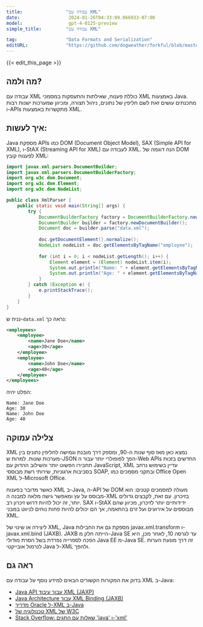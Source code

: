 ```yaml
---
title:                "עבודה עם XML"
date:                  2024-01-26T04:33:09.066933-07:00
model:                 gpt-4-0125-preview
simple_title:         "עבודה עם XML"

tag:                  "Data Formats and Serialization"
editURL:              "https://github.com/dogweather/forkful/blob/master/content/he/java/working-with-xml.md"
---
```


{{< edit_this_page >}}

## מה ולמה?
עבודה עם XML כוללת פענוח, שאילתות והתעסקות במסמכי XML באמצעות Java. מתכנתים עושים זאת לשם חליפין של נתונים, ניהול תצורה, ומכיוון שמערכות ישנות רבות ו-APIs מתקשרות באמצעות XML.

## איך לעשות:
Java מספקת APIs כמו DOM (Document Object Model), SAX (Simple API for XML), ו-StAX (Streaming API for XML) לעבודה עם XML. הנה דוגמה של DOM לפענוח קובץ XML:

```java
import javax.xml.parsers.DocumentBuilder;
import javax.xml.parsers.DocumentBuilderFactory;
import org.w3c.dom.Document;
import org.w3c.dom.Element;
import org.w3c.dom.NodeList;

public class XmlParser {
    public static void main(String[] args) {
        try {
            DocumentBuilderFactory factory = DocumentBuilderFactory.newInstance();
            DocumentBuilder builder = factory.newDocumentBuilder();
            Document doc = builder.parse("data.xml");
            
            doc.getDocumentElement().normalize();
            NodeList nodeList = doc.getElementsByTagName("employee");
            
            for (int i = 0; i < nodeList.getLength(); i++) {
                Element element = (Element) nodeList.item(i);
                System.out.println("Name: " + element.getElementsByTagName("name").item(0).getTextContent());
                System.out.println("Age: " + element.getElementsByTagName("age").item(0).getTextContent());
            }
        } catch (Exception e) {
            e.printStackTrace();
        }
    }
}
```

נניח ש-`data.xml` נראה כך:

```xml
<employees>
    <employee>
        <name>Jane Doe</name>
        <age>30</age>
    </employee>
    <employee>
        <name>John Doe</name>
        <age>40</age>
    </employee>
</employees>
```

הפלט יהיה:

```
Name: Jane Doe
Age: 30
Name: John Doe
Age: 40
```

## צלילה עמוקה
XML נמצא כאן מאז סוף שנות ה-90, ומספק דרך מובנת וגמישה לחליפין נתונים בין מערכות שונות. למרות ש-JSON הפך לפופולרי יותר עבור ה-Web APIs החדשים בזכות תחבירו הפשוט יותר והשילוב ההדוק עם JavaScript, XML עדיין בשימוש נרחב בסביבות ארגוניות, שירותי רשת מבוססי SOAP, ובתקני מסמכים כמו Office Open XML ל-Microsoft Office.

כאשר מדובר בפענוח XML ב-Java, ה-API של DOM מעולה למסמכים קטנים: הוא מבוסס על עץ ומאפשר גישה מלאה למבנה ה-XML בזיכרון. עם זאת, לקבצים גדולים יותר, זה יכול להיות דרוש זיכרון רב. SAX ו-StAX ידידותיים יותר לזיכרון, מכיוון שהם מבוססים על אירועים ועל זרם בהתאמה, אך הם יכולים להיות פחות נוחים לניווט במבני XML.

ליצירה או שינוי של XML, Java מספקת גם את החבילות javax.xml.transform ו-javax.xml.bind (JAXB). JAXB הייתה חלק מ-Java SE עד לגרסה 10, לאחר מכן, היא הפכה לספרייה נפרדת בשל הסרת מודולי Java EE מ-Java SE. זה דרך מונעת הערות לנרמול אובייקטי Java ל-XML ולהפך.

## ראה גם
בדוק את המקורות הקשורים הבאים למידע נוסף על עבודה עם XML ב-Java:
- [Java API עבור עיבוד XML (JAXP)](https://docs.oracle.com/javase/8/docs/technotes/guides/xml/jaxp/index.html)
- [Java Architecture עבור XML Binding (JAXB)](https://javaee.github.io/jaxb-v2/)
- [מדריך Oracle ל-XML ב-Java](https://docs.oracle.com/javase/tutorial/jaxp/index.html)
- [טכנולוגיה של XML של W3C](https://www.w3.org/standards/xml/)
- [Stack Overflow: שאלות עם התגים 'java' ו-'xml'](https://stackoverflow.com/questions/tagged/java+xml)
